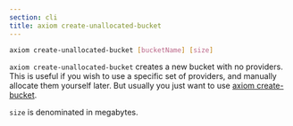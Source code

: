 ```yaml
---
section: cli
title: axiom create-unallocated-bucket
---
```


```bash
axiom create-unallocated-bucket [bucketName] [size]
```

`axiom create-unallocated-bucket` creates a new bucket with no providers. This is useful if you wish
to use a specific set of providers, and manually allocate them yourself later. But usually
you just want to use [axiom create-bucket](#docs-cli-create-bucket).

`size` is denominated in megabytes.
